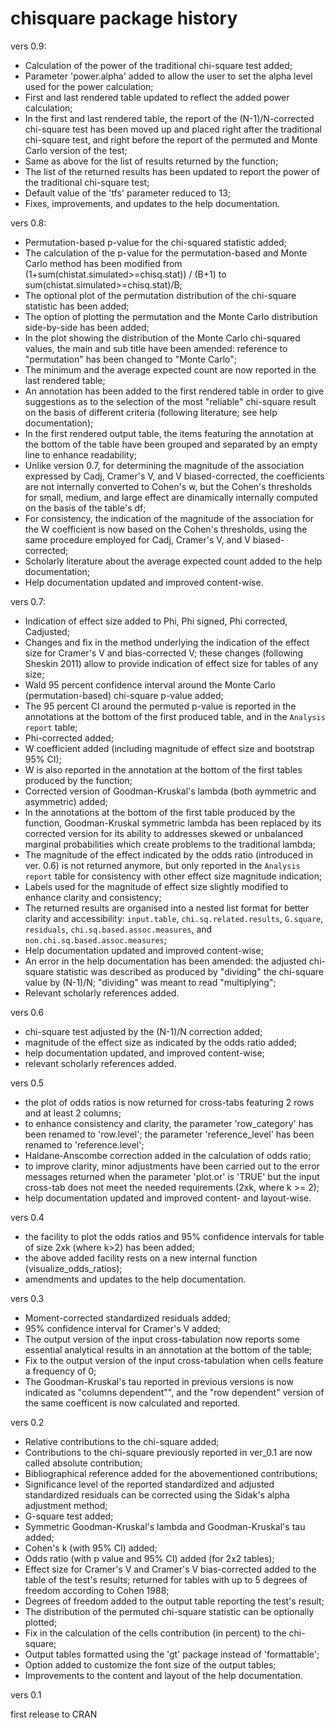 # chisquare package history

vers 0.9:

* Calculation of the power of the traditional chi-square test added;
* Parameter 'power.alpha' added to allow the user to set the alpha level used for the power calculation;
* First and last rendered table updated to reflect the added power calculation;
* In the first and last rendered table, the report of the (N-1)/N-corrected chi-square test has been moved up and placed right after the traditional chi-square test, and right before the report of the permuted and Monte Carlo version of the test;
* Same as above for the list of results returned by the function;
* The list of the returned results has been updated to report the power of the traditional chi-square test;
* Default value of the 'tfs' parameter reduced to 13;
* Fixes, improvements, and updates to the help documentation.


vers 0.8:

* Permutation-based p-value for the chi-squared statistic added;
* The calculation of the p-value for the permutation-based and Monte Carlo method has been modified from 
(1+sum(chistat.simulated>=chisq.stat)) / (B+1) to sum(chistat.simulated>=chisq.stat)/B;
* The optional plot of the permutation distribution of the chi-square statistic has been added;
* The option of plotting the permutation and the Monte Carlo distribution side-by-side has been added;
* In the plot showing the distribution of the Monte Carlo chi-squared values, the main and sub title have been amended: reference to "permutation" has been changed to "Monte Carlo";
* The minimum and the average expected count are now reported in the last rendered table;
* An annotation has been added to the first rendered table in order to give suggestions as to the selection of the most "reliable" chi-square result on the basis of different criteria (following literature; see help documentation);
* In the first rendered output table, the items featuring the annotation at the bottom of the table have been grouped and separated by an empty line to enhance readability;
* Unlike version 0.7, for determining the magnitude of the association expressed by Cadj, Cramer's V, and V biased-corrected, the coefficients are not internally converted to Cohen's w, but the Cohen's thresholds for small, medium, and large effect are dinamically internally computed on the basis of the table's df;
* For consistency, the indication of the magnitude of the association for the W coefficient is now based on the Cohen's thresholds, using the same procedure employed for Cadj, Cramer's V, and V biased-corrected;
* Scholarly literature about the average expected count added to the help documentation;
* Help documentation updated and improved content-wise.


vers 0.7:

* Indication of effect size added to Phi, Phi signed, Phi corrected, Cadjusted;
* Changes and fix in the method underlying the indication of the effect size for Cramer's V and bias-corrected V;
these changes (following Sheskin 2011) allow to provide indication of effect size for tables of any size;
* Wald 95 percent confidence interval around the Monte Carlo (permutation-based) chi-square p-value added;
* The 95 percent CI around the permuted p-value is reported in the annotations at the bottom of the first produced table, and in the `Analysis report` table;
* Phi-corrected added;
* W coefficient added (including magnitude of effect size and bootstrap 95% CI);
* W is also reported in the annotation at the bottom of the first tables produced by the function;
* Corrected version of Goodman-Kruskal's lambda (both aymmetric and asymmetric) added;
* In the annotations at the bottom of the first table produced by the function, Goodman-Kruskal symmetric lambda has been replaced by its corrected version for its ability to addresses skewed or unbalanced marginal probabilities which create problems to the traditional lambda;
* The magnitude of the effect indicated by the odds ratio (introduced in ver. 0.6) is not returned anymore, but only reported in the `Analysis report` table for consistency with other effect size magnitude indication;
* Labels used for the magnitude of effect size slightly modified to enhance clarity and consistency;
* The returned results are organised into a nested list format for better clarity and accessibility: `input.table`, `chi.sq.related.results`, `G.square`, `residuals`, `chi.sq.based.assoc.measures`, and `non.chi.sq.based.assoc.measures`;
* Help documentation updated and improved content-wise;
* An error in the help documentation has been amended: the adjusted chi-square statistic was described as produced by "dividing" the chi-square value by (N-1)/N; "dividing" was meant to read "multiplying";
* Relevant scholarly references added.


vers 0.6

* chi-square test adjusted by the (N-1)/N correction added;
* magnitude of the effect size as indicated by the odds ratio added;
* help documentation updated, and improved content-wise;
* relevant scholarly references added.


vers 0.5

* the plot of odds ratios is now returned for cross-tabs featuring 2 rows and at least 2 columns;
* to enhance consistency and clarity, the parameter 'row_category' has been renamed to 'row.level'; the parameter 'reference_level' has been renamed to 'reference.level'; 
* Haldane-Anscombe correction added in the calculation of odds ratio;
* to improve clarity, minor adjustments have been carried out to the error messages returned when the parameter 'plot.or' is 'TRUE' but the input cross-tab does not meet the needed requirements (2xk, where k >= 2);
* help documentation updated and improved content- and layout-wise.


vers 0.4

* the facility to plot the odds ratios and 95% confidence intervals for table of size 2xk (where k>2) has been added;
* the above added facility rests on a new internal function (visualize_odds_ratios);
* amendments and updates to the help documentation.


vers 0.3

* Moment-corrected standardized residuals added;
* 95% confidence interval for Cramer's V added; 
* The output version of the input cross-tabulation now reports some essential analytical results in an annotation at the bottom of the table;
* Fix to the output version of the input cross-tabulation when cells feature a frequency of 0;
* The Goodman-Kruskal's tau reported in previous versions is now indicated as "columns dependent"", and the "row dependent" version of the same coefficent is now calculated and reported.


vers 0.2

* Relative contributions to the chi-square added;
* Contributions to the chi-square previously reported in ver_0.1 are now called absolute contribution;
* Bibliographical reference added for the abovementioned contributions;
* Significance level of the reported standardized and adjusted standardized residuals can be corrected using
the Sidak's alpha adjustment method;
* G-square test added;
* Symmetric Goodman-Kruskal's lambda and Goodman-Kruskal's tau added;
* Cohen's k (with 95% CI) added;
* Odds ratio (with p value and 95% CI) added (for 2x2 tables);
* Effect size for Cramer's V and Cramer's V bias-corrected added to the table of the test's results; returned for tables with up to 5 degrees of freedom according to Cohen 1988;
* Degrees of freedom added to the output table reporting the test's result;
* The distribution of the permuted chi-square statistic can be optionally plotted;
* Fix in the calculation of the cells contribution (in percent) to the chi-square;
* Output tables formatted using the 'gt' package instead of 'formattable';
* Option added to customize the font size of the output tables;
* Improvements to the content and layout of the help documentation.


vers 0.1

first release to CRAN

